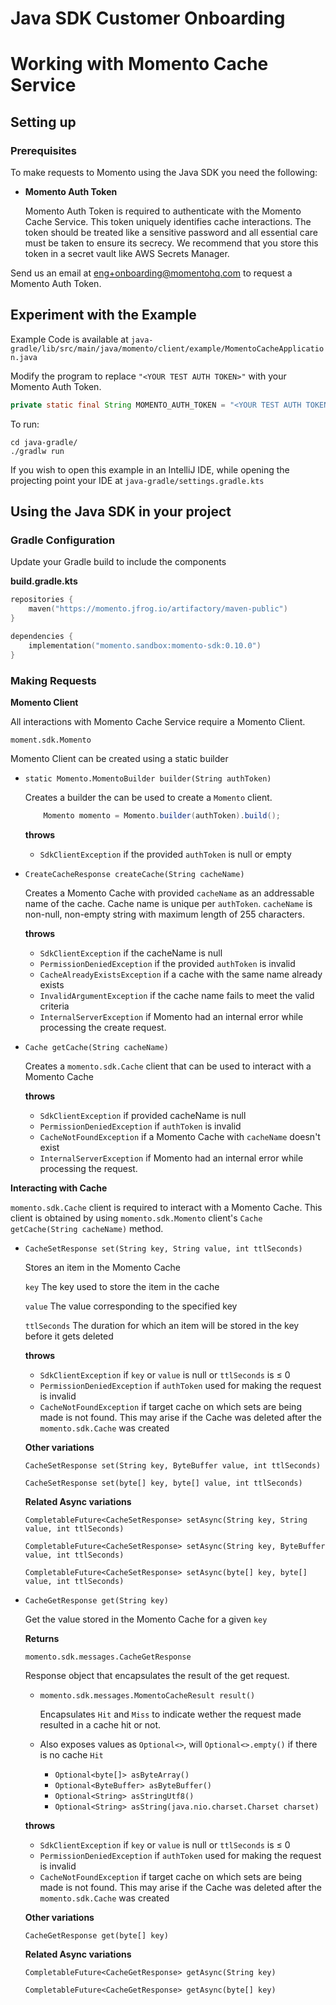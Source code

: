 # Java SDK Customer Onboarding

# Working with Momento Cache Service

## Setting up

### Prerequisites

To make requests to Momento using the Java SDK you need the following:

- **Momento Auth Token**

    Momento Auth Token is required to authenticate with the Momento Cache Service. This token uniquely identifies cache interactions. The token should be treated like a sensitive password and all essential care must be taken to ensure its secrecy. We recommend that you store this token in a secret vault like AWS Secrets Manager.


Send us an email at eng+onboarding@momentohq.com to request a Momento Auth Token.

## **Experiment with the Example**

Example Code is available at `java-gradle/lib/src/main/java/momento/client/example/MomentoCacheApplication.java`

Modify the program to replace `"<YOUR TEST AUTH TOKEN>"` with your Momento Auth Token.

```java
private static final String MOMENTO_AUTH_TOKEN = "<YOUR TEST AUTH TOKEN>";
```

To run:

```shell
cd java-gradle/
./gradlw run
```

If you wish to open this example in an IntelliJ IDE, while opening the projecting point your IDE at `java-gradle/settings.gradle.kts`

## Using the Java SDK in your project

### Gradle Configuration

Update your Gradle build to include the components

**build.gradle.kts**

```kotlin
repositories {
    maven("https://momento.jfrog.io/artifactory/maven-public")
}

dependencies {
    implementation("momento.sandbox:momento-sdk:0.10.0")
}
```

### Making Requests

**Momento Client**

All interactions with Momento Cache Service require a Momento Client.

`moment.sdk.Momento`

Momento Client can be created using a static builder

- `static Momento.MomentoBuilder builder(String authToken)`

    Creates a builder the can be used to create a `Momento` client.

    ```java
    	Momento momento = Momento.builder(authToken).build();
    ```

    **throws**

    - `SdkClientException` if the provided `authToken` is null or empty


- `CreateCacheResponse createCache(String cacheName)`

    Creates a Momento Cache with provided `cacheName` as an addressable name of the cache. Cache name is unique per `authToken`. `cacheName` is non-null, non-empty string with maximum length of 255 characters.

    **throws**

    - `SdkClientException` if the cacheName is null
    - `PermissionDeniedException` if the provided `authToken` is invalid
    - `CacheAlreadyExistsException` if a cache with the same name already exists
    - `InvalidArgumentException` if the cache name fails to meet the valid criteria
    - `InternalServerException` if Momento had an internal error while processing the create request.


- `Cache getCache(String cacheName)`

    Creates a `momento.sdk.Cache` client that can be used to interact with a Momento Cache

    **throws**

    - `SdkClientException` if provided cacheName is null
    - `PermissionDeniedException` if `authToken` is invalid
    - `CacheNotFoundException` if a Momento Cache with `cacheName` doesn't exist
    - `InternalServerException` if Momento had an internal error while processing the request.


**Interacting with Cache**

`momento.sdk.Cache` client is required to interact with a Momento Cache. This client is obtained by using `momento.sdk.Momento` client's `Cache getCache(String cacheName)` method.

- `CacheSetResponse set(String key, String value, int ttlSeconds)`

    Stores an item in the Momento Cache

    `key` The key used to store the item in the cache

    `value` The value corresponding to the specified key

    `ttlSeconds` The duration for which an item will be stored in the key before it gets deleted

    **throws**

    - `SdkClientException` if `key` or `value` is null or `ttlSeconds` is ≤ 0
    - `PermissionDeniedException` if `authToken` used for making the request is invalid
    - `CacheNotFoundException` if target cache on which sets are being made is not found. This may arise if the Cache was deleted after the `momento.sdk.Cache` was created

    **Other variations**

    `CacheSetResponse set(String key, ByteBuffer value, int ttlSeconds)`

    `CacheSetResponse set(byte[] key, byte[] value, int ttlSeconds)`

    **Related Async variations**

    `CompletableFuture<CacheSetResponse> setAsync(String key, String value, int ttlSeconds)`

    `CompletableFuture<CacheSetResponse> setAsync(String key, ByteBuffer value, int ttlSeconds)`

    `CompletableFuture<CacheSetResponse> setAsync(byte[] key, byte[] value, int ttlSeconds)`


- `CacheGetResponse get(String key)`

    Get the value stored in the Momento Cache for a given `key`

    **Returns**

    `momento.sdk.messages.CacheGetResponse`

    Response object that encapsulates the result of the get request.

    - `momento.sdk.messages.MomentoCacheResult result()`

        Encapsulates `Hit` and `Miss` to indicate wether the request made resulted in a cache hit or not.

    - Also exposes values as `Optional<>`, will `Optional<>.empty()` if there is no cache `Hit`
        - `Optional<byte[]> asByteArray()`
        - `Optional<ByteBuffer> asByteBuffer()`
        - `Optional<String> asStringUtf8()`
        - `Optional<String> asString(java.nio.charset.Charset charset)`

    **throws**

    - `SdkClientException` if `key` or `value` is null or `ttlSeconds` is ≤ 0
    - `PermissionDeniedException` if `authToken` used for making the request is invalid
    - `CacheNotFoundException` if target cache on which sets are being made is not found. This may arise if the Cache was deleted after the `momento.sdk.Cache` was created

    **Other variations**

    `CacheGetResponse get(byte[] key)`

    **Related Async variations**

    `CompletableFuture<CacheGetResponse> getAsync(String key)`

    `CompletableFuture<CacheGetResponse> getAsync(byte[] key)`
